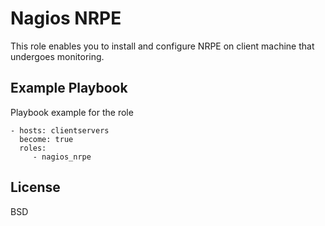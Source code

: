 Nagios NRPE
=========

This role enables you to install and configure NRPE on client machine that undergoes monitoring.

Example Playbook
----------------

Playbook example for the role

    - hosts: clientservers
      become: true
      roles:
         - nagios_nrpe

License
-------

BSD